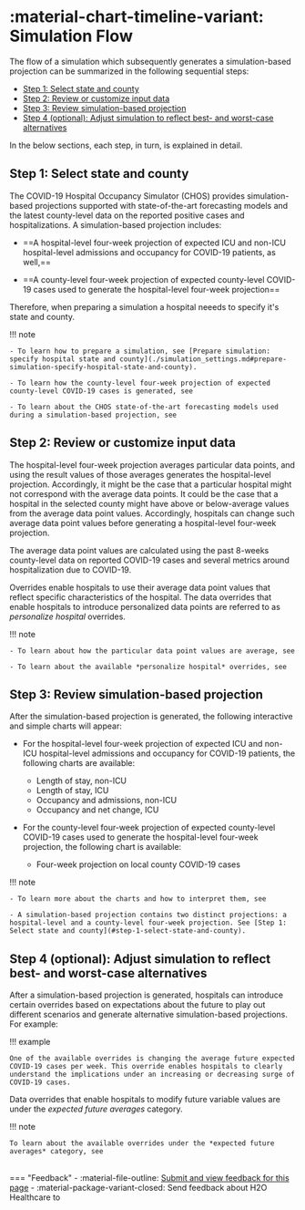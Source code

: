 # :material-chart-timeline-variant: Simulation Flow 

The flow of a simulation which subsequently generates a simulation-based projection can be summarized in the following sequential steps: 


- [Step 1: Select state and county](#step-1-select-state-and-county) 
- [Step 2: Review or customize input data](#step-2-review-or-customize-input-data) 
- [Step 3: Review simulation-based projection](#step-3-review-simulation-based-projection)
- [Step 4 (optional): Adjust simulation to reflect best- and worst-case alternatives](#step-4-optional-adjust-simulation-to-reflect-best-and-worst-case-alternatives)

In the below sections, each step, in turn, is explained in detail. 

## Step 1: Select state and county 

The COVID-19 Hospital Occupancy Simulator (CHOS) provides simulation-based projections supported with state-of-the-art forecasting models and the latest county-level data on the reported positive cases and hospitalizations. A simulation-based projection includes: 

- ==A hospital-level four-week projection of expected ICU and non-ICU hospital-level admissions and occupancy for COVID-19 patients, as well,==

- ==A county-level four-week projection of expected county-level COVID-19 cases used to generate the hospital-level four-week projection==

Therefore, when preparing a simulation a hospital neeeds to specify it's state and county. 


!!! note 

    - To learn how to prepare a simulation, see [Prepare simulation: specify hospital state and county](./simulation_settings.md#prepare-simulation-specify-hospital-state-and-county).

    - To learn how the county-level four-week projection of expected county-level COVID-19 cases is generated, see 

    - To learn about the CHOS state-of-the-art forecasting models used during a simulation-based projection, see 



## Step 2: Review or customize input data 

The hospital-level four-week projection averages particular data points, and using the result values of those averages generates the hospital-level projection. Accordingly, it might be the case that a particular hospital might not correspond with the average data points. It could be the case that a hospital in the selected county might have above or below-average values from the average data point values. Accordingly, hospitals can change such average data point values before generating a hospital-level four-week projection. 

The average data point values are calculated using the past 8-weeks county-level data on reported COVID-19 cases and several metrics around hospitalization due to COVID-19. 

Overrides enable hospitals to use their average data point values that reflect specific characteristics of the hospital. The data overrides that enable hospitals to introduce personalized data points are referred to as *personalize hospital* overrides. 

!!! note 

    - To learn about how the particular data point values are average, see

    - To learn about the available *personalize hospital* overrides, see 





## Step 3: Review simulation-based projection

After the simulation-based projection is generated, the following interactive and simple charts will appear: 

- For the hospital-level four-week projection of expected ICU and non-ICU hospital-level admissions and occupancy for COVID-19 patients, the following charts are available: 

    - Length of stay, non-ICU
    - Length of stay, ICU
    - Occupancy and admissions, non-ICU
    - Occupancy and net change, ICU

- For the county-level four-week projection of expected county-level COVID-19 cases used to generate the hospital-level four-week projection, the following chart is available: 
    
    - Four-week projection on local county COVID-19 cases

!!! note 

    - To learn more about the charts and how to interpret them, see 

    - A simulation-based projection contains two distinct projections: a hospital-level and a county-level four-week projection. See [Step 1: Select state and county](#step-1-select-state-and-county). 

## Step 4 (optional): Adjust simulation to reflect best- and worst-case alternatives


After a simulation-based projection is generated, hospitals can introduce certain overrides based on expectations about the future to play out different scenarios and generate alternative simulation-based projections. For example: 

!!! example 

    One of the available overrides is changing the average future expected COVID-19 cases per week. This override enables hospitals to clearly understand the implications under an increasing or decreasing surge of COVID-19 cases. 

Data overrides that enable hospitals to modify future variable values are under the *expected future averages* category. 


!!! note 

	To learn about the available overrides under the *expected future averages* category, see 

<br>
=== "Feedback"
    - :material-file-outline: <a href="" target="_blank">Submit and view feedback for this page</a>
    - :material-package-variant-closed: Send feedback about H2O Healthcare to <niki.athanasiadou@h2o.ai>
